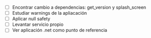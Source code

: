 - [ ] Encontrar cambio a dependencias: get_version y splash_screen
- [ ] Estudiar warnings de la apliacación
- [ ] Aplicar null safety
- [ ] Levantar servicio propio
- [ ] Ver aplicación .net como punto de referencia
